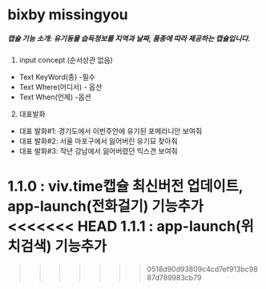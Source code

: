 # bixby missingyou
##### 캡슐 기능 소개: 유기동물 습득정보를 지역과 날짜, 품종에 따라 제공하는 캡슐입니다.

1. input concept (순서상관 없음)
- Text KeyWord(종) -필수
- Text Where(어디서) - 옵션
- Text When(언제) -옵션
2. 대표발화
- 대표 발화#1: 경기도에서 이번주안에 유기된 포메라니안 보여줘
- 대표 발화#2: 서울 마포구에서 잃어버린 유기묘 찾아줘
- 대표 발화#3: 작년 강남에서 잃어버렸던 믹스견 보여줘


1.1.0 : viv.time캡슐 최신버전 업데이트, app-launch(전화걸기) 기능추가
<<<<<<< HEAD
1.1.1 : app-launch(위치검색) 기능추가
=======
>>>>>>> 0518d90d93809c4cd7ef913bc9887d789983cb79
